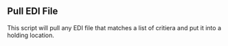 ## Pull EDI File

This script will pull any EDI file that matches a list of critiera and put it into a holding location.